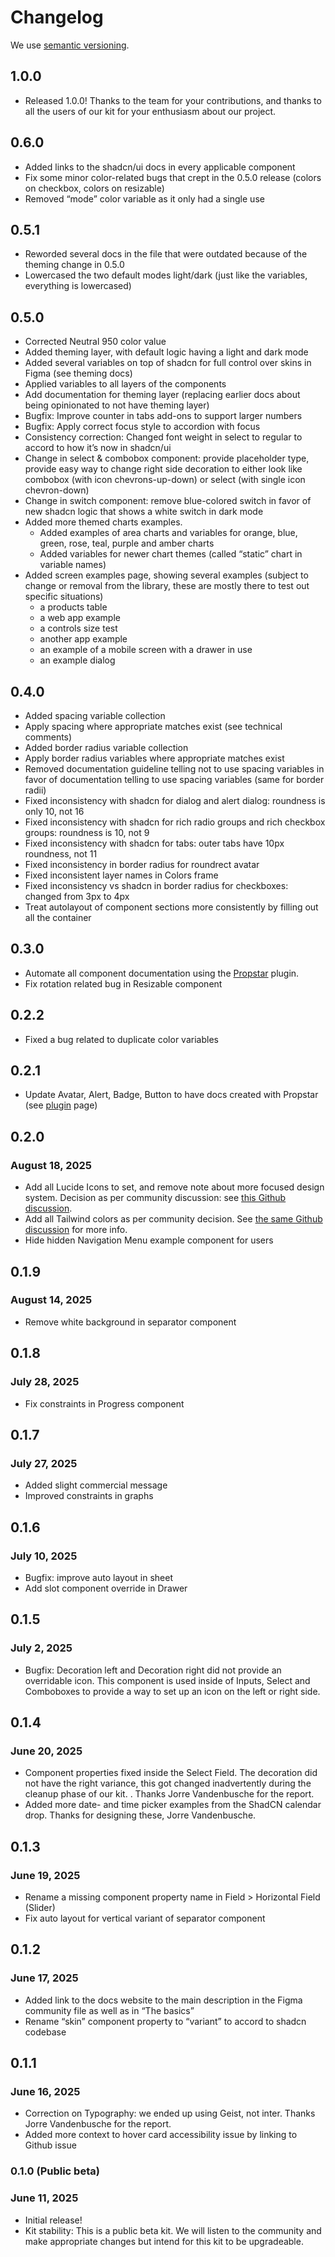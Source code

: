# Changelog

We use [semantic versioning](https://semver.org/).


## 1.0.0

* Released 1.0.0! Thanks to the team for your contributions, and thanks to all the users of our kit for your enthusiasm about our project.

## 0.6.0

* Added links to the shadcn/ui docs in every applicable component
* Fix some minor color-related bugs that crept in the 0.5.0 release (colors on checkbox, colors on resizable)
* Removed “mode” color variable as it only had a single use

## 0.5.1

* Reworded several docs in the file that were outdated because of the theming change in 0.5.0
* Lowercased the two default modes light/dark (just like the variables, everything is lowercased)

## 0.5.0

* Corrected Neutral 950 color value
* Added theming layer, with default logic having a light and dark mode
* Added several variables on top of shadcn for full control over skins in Figma (see theming docs)
* Applied variables to all layers of the components
* Add documentation for theming layer (replacing earlier docs about being opinionated to not have theming layer)
* Bugfix: Improve counter in tabs add-ons to support larger numbers
* Bugfix: Apply correct focus style to accordion with focus
* Consistency correction: Changed font weight in select to regular to accord to how it’s now in shadcn/ui
* Change in select & combobox component: provide placeholder type, provide easy way to change right side decoration to either look like combobox (with icon chevrons-up-down) or select (with single icon chevron-down)
* Change in switch component: remove blue-colored switch in favor of new shadcn logic that shows a white switch in dark mode
* Added more themed charts examples.
  * Added examples of area charts and variables for orange, blue, green, rose, teal, purple and amber charts
  * Added variables for newer chart themes (called “static” chart in variable names)
* Added screen examples page, showing several examples (subject to change or removal from the library, these are mostly there to test out specific situations)
  * a products table
  * a web app example
  * a controls size test
  * another app example
  * an example of a mobile screen with a drawer in use
  * an example dialog

## 0.4.0

* Added spacing variable collection
* Apply spacing where appropriate matches exist (see technical comments)
* Added border radius variable collection
* Apply border radius variables where appropriate matches exist
* Removed documentation guideline telling not to use spacing variables in favor of documentation telling to use spacing variables (same for border radii)
* Fixed inconsistency with shadcn for dialog and alert dialog: roundness is only 10, not 16
* Fixed inconsistency with shadcn for rich radio groups and rich checkbox groups: roundness is 10, not 9
* Fixed inconsistency with shadcn for tabs: outer tabs have 10px roundness, not 11
* Fixed inconsistency in border radius for roundrect avatar
* Fixed inconsistent layer names in Colors frame
* Fixed inconsistency vs shadcn in border radius for checkboxes: changed from 3px to 4px
* Treat autolayout of component sections more consistently by filling out all the container

## 0.3.0

* Automate all component documentation using the [Propstar](https://www.figma.com/community/plugin/1116018586739867857/propstar) plugin.
* Fix rotation related bug in Resizable component 

## 0.2.2

* Fixed a bug related to duplicate color variables

## 0.2.1

* Update Avatar, Alert, Badge, Button to have docs created with Propstar (see [plugin](https://www.figma.com/community/plugin/1116018586739867857/propstar) page)

## 0.2.0

### August 18, 2025

* Add all Lucide Icons to set, and remove note about more focused design system. Decision as per community discussion: see [this Github discussion](https://github.com/Obra-Studio/shadcn-ui-kit/discussions/45).
* Add all Tailwind colors as per community decision. See [the same Github discussion](https://github.com/Obra-Studio/shadcn-ui-kit/discussions/45) for more info.
* Hide hidden Navigation Menu example component for users

## 0.1.9

### August 14, 2025

* Remove white background in separator component

## 0.1.8

### July 28, 2025

* Fix constraints in Progress component

## 0.1.7

### July 27, 2025

* Added slight commercial message
* Improved constraints in graphs

## 0.1.6

### July 10, 2025

* Bugfix: improve auto layout in sheet
* Add slot component override in Drawer

## 0.1.5

### July 2, 2025

* Bugfix: Decoration left and Decoration right did not provide an overridable icon. This component is used inside of Inputs, Select and Comboboxes to provide a way to set up an icon on the left or right side.

## 0.1.4

### June 20, 2025

* Component properties fixed inside the Select Field. The decoration did not have the right variance, this got changed inadvertently during the cleanup phase of our kit. . Thanks Jorre Vandenbusche for the report.
* Added more date- and time picker examples from the ShadCN calendar drop. Thanks for designing these, Jorre Vandenbusche.

## 0.1.3

### June 19, 2025

* Rename a missing component property name in Field > Horizontal Field (Slider)
* Fix auto layout for vertical variant of separator component

## 0.1.2

### June 17, 2025

- Added link to the docs website to the main description in the Figma community file as well as in “The basics”
- Rename “skin” component property to “variant” to accord to shadcn codebase

## 0.1.1

### June 16, 2025

- Correction on Typography: we ended up using Geist, not inter. Thanks Jorre Vandenbusche for the report.
- Added more context to hover card accessibility issue by linking to Github issue

### 0.1.0 (Public beta)

### June 11, 2025

- Initial release!
- Kit stability: This is a public beta kit. We will listen to the community and make appropriate changes but intend for this kit to be upgradeable.
